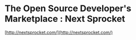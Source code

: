 <!--
id: 448756417
link: http://tumblr.atmos.org/post/448756417/the-open-source-developers-marketplace-next-sprocket
slug: the-open-source-developers-marketplace-next-sprocket
date: Sun Mar 14 2010 17:24:12 GMT-0700 (PDT)
publish: 2010-03-014
tags: 
title: The Open Source Developer's Marketplace : Next Sprocket
-->


The Open Source Developer's Marketplace : Next Sprocket
=======================================================

[http://nextsprocket.com/](http://nextsprocket.com/)

